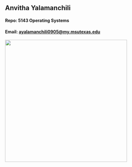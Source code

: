 ## Anvitha Yalamanchili
#### Repo: 5143 Operating Systems
#### Email: ayalamanchili0905@my.msutexas.edu
<img src="https://github.com/user-attachments/assets/fed57373-6896-4353-81a7-db478719405e" width="400"/>

